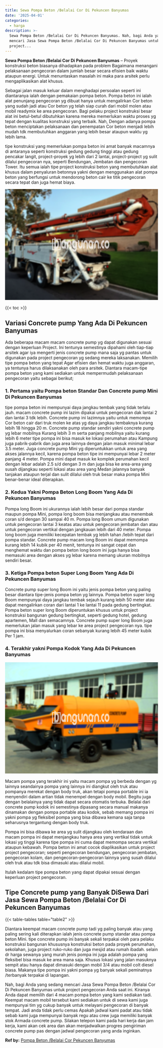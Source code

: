 ```yaml
---
title: Sewa Pompa Beton /Belalai Cor Di Pekuncen Banyumas
date: '2025-04-01'
categories:
  - harga
description: >-
  Sewa Pompa Beton /Belalai Cor Di Pekuncen Banyumas. Nah, bagi Anda yang sedang
  mencari Jasa Sewa Pompa Beton /Belalai Cor Di Pekuncen Banyumas untuk
  project...
---
```


**Sewa Pompa Beton /Belalai Cor Di Pekuncen Banyumas** – Proyek konstruksi beton biasanya dihadapkan pada problem Bagaimana menangani pelaksanaan pengecoran dalam jumlah besar secara efisien baik waktu ataupun energi. Untuk menuntaskan masalah ini maka para arsitek perlu mengaplikasikan alat khusus.

Sebagai jalan masuk keluar dalam menghadapi persoalan seperti ini diantaranya ialah dengan pemakaian pompa beton. Pompa beton ini ialah alat penunjang pengecoran yg dibuat hanya untuk mengalirkan Cor beton yang sudah jadi atau Cor beton yg telah siap curah dari mobil molen atau mobil readymix ke area pengecoran. Bagi pelaku project konstruksi besar alat ini betul-betul dibutuhkan karena mereka memerlukan waktu proses yg tepat dengan kualitas konstruksi yang terbaik. Nah, Dengan adanya pompa beton menciptakan pelaksanaan dan penempatan Cor beton menjadi lebih mudah tdk membutuhkan anggaran yang lebih besar ataupun waktu yg lebih lama.

tipe konstruksi yang memerlukan pompa beton ini amat banyak macamnya di antaranya seperti konstruksi gedung gedung tinggi atau gedung pencakar langit, project-proyek yg lebih dari 2 lantai, project-project yg sulit dilalui pengecoran nya, seperti Bendungan, Jembatan dan pengecoran Tower. Itu semua ialah tipe project konstruksi beton yang membutuhkan alat khusus dalam penyaluran betonnya yakni dengan menggunakan alat pompa beton yang berfungsi untuk mendorong beton cair ke titik pengecoran secara tepat dan juga hemat biaya.

![Sewa Pompa Beton /Belalai Cor Di Pekuncen Banyumas](/images/sewa-concrete-pump-05.png)

{{< toc >}}

## Variasi Concrete pump Yang Ada Di Pekuncen Banyumas

Ada beberapa macam macam concrete pump yg dapat digunakan sesuai dengan keperluan Project. Ini tentunya semestinya dipahami oleh tiap-tiap arsitek agar iya mengerti jenis concrete pump mana saja yg pantas untuk digunakan pada project pengecoran yg sedang mereka laksanakan. Memilih tipe pompa beton yang tepat Agar efisien dan hemat waktu juga anggaran, ya tentunya harus dilaksanakan oleh para arsitek. Diantara macam-tipe pompa beton yang kami sediakan untuk mempermudah pelaksanaan pengecoran yaitu sebagai berikut;

### 1\. Pertama yaitu Pompa beton Standar Dan Concrete pump Mini Di Pekuncen Banyumas

tipe pompa beton ini mempunyai daya jangkau tembak yang tidak terlalu jauh. macam concrete pump ini lazim dipakai untuk pengecoran dak lantai 2 dan lantai 3 tdk lebih. Concrete pump ini lazimnya yaitu untuk memompa Cor beton cair dari truk molen ke atas yg daya jangkau tembaknya kurang lebih 18 hingga 20 m. Concrete pump standar sendiri yakni concrete pump yg lebar mobilnya Kurang lebih 3 m serta panjang mobilnya yaitu kurang lebih 6 meter tipe pompa ini bisa masuk ke lokasi perumahan atau Kampung juga pabrik-pabrik dan juga area lainnya dengan jalan masuk minimal lebar 3.5 meter. Juga concrete pump Mini yg diperuntukkan untuk area yang akses jalannya kecil, karena pompa beton tipe ini mempunyai lebar 2 meter panjang 4 meter. Pompa mini dapat masuk ke komplek perumahan kecil dengan lebar adalah 2.5 s/d dengan 3 m dan juga bisa ke area-area yang susah dijangkau seperti lokasi atau area yang Medan jalannya banyak tanjakan ataupun terjal dan sulit dilalui oleh truk besar maka pompa Mini benar-benar ideal diterapkan.

### 2\. Kedua Yakni Pompa Beton Long Boom Yang Ada Di Pekuncen Banyumas

Pompa long Boom ini ukurannya ialah lebih besar dari pompa standar maupun pompa Mini, pompa long boom bisa menjangkau atau menembak coran s/d dengan 30 sampai 40 m. Pompa long Boom umum digunakan untuk pengecoran lantai 3 keatas atau untuk pengecoran jembatan dan atau untuk pengecoran vertikal dengan jangkauan lebih dari 40 meter. Pompa long boom juga memiliki kecepatan tembak yg lebih tahan /lebih tepat dari pompa standar. Concrete pump macam long Boom ini dapat memompa kurang lebih 14 kubik per 40 menit, tentunya ini sangat cepat dan menghemat waktu dan pompa beton long boom ini juga hanya bisa memasuki area dengan akses yg lebar karena memang ukuran mobilnya sendiri besar.

### 3\. Ketiga Pompa beton Super Long Boom Yang Ada Di Pekuncen Banyumas

Concrete pump super long Boom ini yaitu jenis pompa beton yang paling besar diantara tipe-jenis pompa beton yg lainnya. Pompa beton super long Boom mempunyai daya jangkau tembak sejauh kurang lebih 50 meter atau dapat mengalirkan coran dari lantai 1 ke lantai 11 pada gedung bertingkat. Pompa beton super long Boom diperuntukan khusus untuk project konstruksi bangunan gedung bertingkat, seperti gedung hotel, gedung apartemen, Mall dan semacamnya. Concrete pump super long Boom juga memerlukan jalan masuk yang lebar ke area project pengecoran nya. tipe pompa ini bisa menyalurkan coran sebanyak kurang lebih 45 meter kubik Per 1 jam.

### 4\. Terakhir yakni Pompa Kodok Yang Ada Di Pekuncen Banyumas

![Sewa Pompa Beton /Belalai Cor Di Pekuncen Banyumas](/images/sewa-concrete-pump-07.png)

Macam pompa yang terakhir ini yaitu macam pompa yg berbeda dengan yg lainnya seandainya pompa yang lainnya ini diangkut oleh truk atau pompanya merekat dengan body truk, akan tetapi pompa portable ini ia menyendiri dalam artian tidak menempel dengan body mobil. Begitu juga dengan belalainya yang tidak dapat secara otomatis terbuka. Belalai dari concrete pump kodok ini semestinya dipasang secara manual makanya dinamakan dengan pompa portable atau kodok, sebab memang pompa ini yakni pompa yg fleksibel pompa yang bisa dibawa kemana saja tanpa seharusnya tergantung dengan body truk.

Pompa ini bisa dibawa ke area yg sulit dijangkau oleh kendaraan dan macam pompa ini dapat menjangkau hanya area yang vertikal tidak untuk lokasi yg tinggi karena tipe pompa ini cuma dapat memompa secara vertikal ataupun kebawah. Pompa beton ini amat cocok diaplikasikan untuk project project pengecoran; seperti pengecoran bendungan, pengecoran jembatan, pengecoran kolam, dan pengecoran-pengecoran lainnya yang susah dilalui oleh truk atau tdk bisa dimasuki atau dilalui mobil.

Itulah kedalam tipe pompa beton yang dapat dipakai sesuai dengan keperluan project pengecoran.

## Tipe Concrete pump yang Banyak DiSewa Dari Jasa Sewa Pompa Beton /Belalai Cor Di Pekuncen Banyumas

{{< table-tables table="table2" >}}

Diantara keempat macam concrete pump tadi yg paling banyak atau yang paling sering kali diterapkan ialah jenis concrete pump standar atau pompa beton Mini. tipe concrete pump ini banyak sekali terpakai oleh para pelaku konstruksi bangunan khususnya konstruksi beton pada proyek perumahan, sekolahan, juga project ruko-ruko dan juga mesjid atau rumah ibadah. selain dr harga sewanya yang murah jenis pompa ini juga adalah pompa yang fleksibel bisa masuk ke area mana saja. Khusus lokasi yang jalan masuknya sempit atau hanya dapat dimasuki dengan mobil 3/4 atau mobil colt diesel biasa. Makanya tipe pompa ini yakni pompa yg banyak sekali peminatnya /terbanyak terpakai di lapangan.

Nah, bagi Anda yang sedang mencari Jasa Sewa Pompa Beton /Belalai Cor Di Pekuncen Banyumas untuk project pengecoran Anda saat ini. Kiranya Anda dapat memilih dari 4 macam pompa beton yang kami sediakan tadi. Keempat macam mobil tersebut kami sediakan untuk di sewa kami juga mempunyai tim yg cukup banyak untuk melayani pengecoran di banyak tempat. Jadi anda tidak perlu cemas Apakah jadwal kami padat atau tidak sebab kami juga mempunyai banyak regu atau crew juga memiliki banyak stok Armada concrete pump. Silakan telepon kami pada hari kerja dan jam kerja, kami akan cek area dan akan menjadwalkan progres pengiriman concrete pump pas dengan jadwal pengecoran yang anda inginkan.

**Ref by:** [Pompa Beton /Belalai Cor Pekuncen Banyumas](https://id.wikipedia.org/wiki/Pompa)
